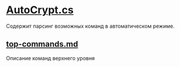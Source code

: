 # [AutoCrypt.cs](AutoCrypt.cs)
Содержит парсинг возможных команд в автоматическом режиме.

## [top-commands.md](top-commands.md)
Описание команд верхнего уровня

